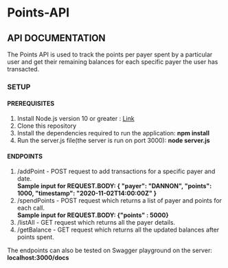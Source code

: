# Points-API

## API DOCUMENTATION
The Points API is used to track the points per payer spent by a particular user and get their remaining balances for each specific payer the user has transacted. 

### SETUP
#### PREREQUISITES
1. Install Node.js version 10 or greater : [Link](https://nodejs.org/en/)
2. Clone this repository 
3. Install the dependencies required to run the application: **npm install**
4. Run the server.js file(the server is run on port 3000): **node server.js**

#### ENDPOINTS

1. /addPoint - POST request to add transactions for a specific payer and date. <br/> **Sample input for REQUEST.BODY: { "payer": "DANNON", "points": 1000, "timestamp": "2020-11-02T14:00:00Z" }**
2. /spendPoints - POST request which returns a list of payer and points for each call. <br/> **Sample input for REQUEST.BODY: {"points" : 5000}**
3. /listAll - GET request which returns all the payer details.
4. /getBalance - GET request which returns all the updated balances after points spent. 

The endpoints can also be tested on Swagger playground on the server:
**localhost:3000/docs**
